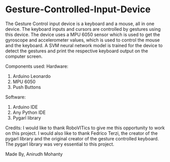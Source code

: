 # Gesture-Controlled-Input-Device
The Gesture Control input device is a keyboard and a mouse, all in one device. The keyboard inputs and cursors are controlled by gestures using this device. The device uses a MPU 6050 sensor which is used to get the gyroscope and accelerometer values, which is used to control the mouse and the keyboard. A SVM neural network model is trained for the device to detect the gestures and print the respective keyboard output on the computer screen.

Components used:
Hardware:
1. Arduino Leonardo
2. MPU 6050
3. Push Buttons

Software:
1. Arduino IDE
2. Any Python IDE
3. Pygarl library

Credits:
I would like to thank RoboVITics to give me this opportunity to work on this project. I would also like to thank Fedrico Terzi, the creator of the pygarl library and the original creator of the gesture controlled keyboard. The pygarl library was very essential to this project.

Made By,
Anirudh Mohanty
